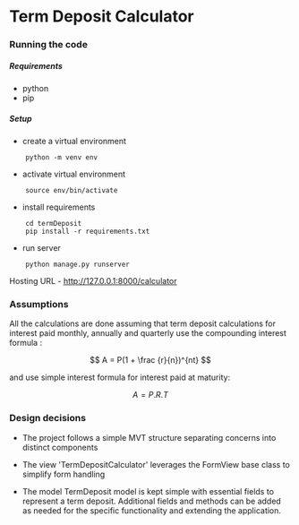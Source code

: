 # Term Deposit Calculator

### Running the code

##### Requirements
- python
- pip

##### Setup
- create a virtual environment
```
    python -m venv env
```
- activate virtual environment
```
    source env/bin/activate
``` 
- install requirements 
```
    cd termDeposit
    pip install -r requirements.txt
```
- run server
```
    python manage.py runserver
```

Hosting URL -  http://127.0.0.1:8000/calculator

### Assumptions

All the calculations are done assuming that term deposit calculations for interest paid monthly, annually and quarterly use the compounding interest formula : 

$$
 A = P(1 + \frac {r}{n})^{nt} 
$$

and use simple interest formula for interest paid at maturity: 

$$
 A = P.R.T
$$

### Design decisions

- The project follows a simple MVT structure separating concerns into distinct components 

- The view 'TermDepositCalculator' leverages the FormView base class to simplify form handling

- The model TermDeposit model is kept simple with essential fields to represent a term deposit. Additional fields and methods can be added as needed for the specific functionality and extending the application.

